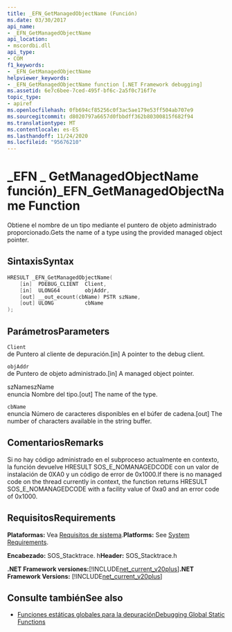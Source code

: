 ```yaml
---
title: _EFN_GetManagedObjectName (Función)
ms.date: 03/30/2017
api_name:
- _EFN_GetManagedObjectName
api_location:
- mscordbi.dll
api_type:
- COM
f1_keywords:
- _EFN_GetManagedObjectName
helpviewer_keywords:
- _EFN_GetManagedObjectName function [.NET Framework debugging]
ms.assetid: 6e7c6bee-7ced-495f-bf6c-2a5f0c716f7e
topic_type:
- apiref
ms.openlocfilehash: 0fb694cf85256c0f3ac5ae179e53ff504ab707e9
ms.sourcegitcommit: d8020797a6657d0fbbdff362b80300815f682f94
ms.translationtype: MT
ms.contentlocale: es-ES
ms.lasthandoff: 11/24/2020
ms.locfileid: "95676210"
---
```

# <a name="_efn_getmanagedobjectname-function"></a><span data-ttu-id="7c62a-102">\_EFN \_ GetManagedObjectName función)</span><span class="sxs-lookup"><span data-stu-id="7c62a-102">\_EFN\_GetManagedObjectName Function</span></span>

<span data-ttu-id="7c62a-103">Obtiene el nombre de un tipo mediante el puntero de objeto administrado proporcionado.</span><span class="sxs-lookup"><span data-stu-id="7c62a-103">Gets the name of a type using the provided managed object pointer.</span></span>  
  
## <a name="syntax"></a><span data-ttu-id="7c62a-104">Sintaxis</span><span class="sxs-lookup"><span data-stu-id="7c62a-104">Syntax</span></span>  
  
```cpp  
HRESULT _EFN_GetManagedObjectName(  
    [in]  PDEBUG_CLIENT  Client,  
    [in]  ULONG64        objAddr,  
    [out] __out_ecount(cbName) PSTR szName,  
    [out] ULONG          cbName  
);  
```  
  
## <a name="parameters"></a><span data-ttu-id="7c62a-105">Parámetros</span><span class="sxs-lookup"><span data-stu-id="7c62a-105">Parameters</span></span>  

 `Client`  
 <span data-ttu-id="7c62a-106">de Puntero al cliente de depuración.</span><span class="sxs-lookup"><span data-stu-id="7c62a-106">[in] A pointer to the debug client.</span></span>  
  
 `objAddr`  
 <span data-ttu-id="7c62a-107">de Puntero de objeto administrado.</span><span class="sxs-lookup"><span data-stu-id="7c62a-107">[in] A managed object pointer.</span></span>  
  
 <span data-ttu-id="7c62a-108">szName</span><span class="sxs-lookup"><span data-stu-id="7c62a-108">szName</span></span>  
 <span data-ttu-id="7c62a-109">enuncia Nombre del tipo.</span><span class="sxs-lookup"><span data-stu-id="7c62a-109">[out] The name of the type.</span></span>  
  
 `cbName`  
 <span data-ttu-id="7c62a-110">enuncia Número de caracteres disponibles en el búfer de cadena.</span><span class="sxs-lookup"><span data-stu-id="7c62a-110">[out] The number of characters available in the string buffer.</span></span>  
  
## <a name="remarks"></a><span data-ttu-id="7c62a-111">Comentarios</span><span class="sxs-lookup"><span data-stu-id="7c62a-111">Remarks</span></span>  

 <span data-ttu-id="7c62a-112">Si no hay código administrado en el subproceso actualmente en contexto, la función devuelve HRESULT SOS_E_NOMANAGEDCODE con un valor de instalación de 0XA0 y un código de error de 0x1000.</span><span class="sxs-lookup"><span data-stu-id="7c62a-112">If there is no managed code on the thread currently in context, the function returns HRESULT SOS_E_NOMANAGEDCODE with a facility value of 0xa0 and an error code of 0x1000.</span></span>  
  
## <a name="requirements"></a><span data-ttu-id="7c62a-113">Requisitos</span><span class="sxs-lookup"><span data-stu-id="7c62a-113">Requirements</span></span>  

 <span data-ttu-id="7c62a-114">**Plataformas:** Vea [Requisitos de sistema](../../get-started/system-requirements.md).</span><span class="sxs-lookup"><span data-stu-id="7c62a-114">**Platforms:** See [System Requirements](../../get-started/system-requirements.md).</span></span>  
  
 <span data-ttu-id="7c62a-115">**Encabezado:** SOS_Stacktrace. h</span><span class="sxs-lookup"><span data-stu-id="7c62a-115">**Header:** SOS_Stacktrace.h</span></span>  
  
 <span data-ttu-id="7c62a-116">**.NET Framework versiones:**[!INCLUDE[net_current_v20plus](../../../../includes/net-current-v20plus-md.md)]</span><span class="sxs-lookup"><span data-stu-id="7c62a-116">**.NET Framework Versions:** [!INCLUDE[net_current_v20plus](../../../../includes/net-current-v20plus-md.md)]</span></span>  
  
## <a name="see-also"></a><span data-ttu-id="7c62a-117">Consulte también</span><span class="sxs-lookup"><span data-stu-id="7c62a-117">See also</span></span>

- [<span data-ttu-id="7c62a-118">Funciones estáticas globales para la depuración</span><span class="sxs-lookup"><span data-stu-id="7c62a-118">Debugging Global Static Functions</span></span>](debugging-global-static-functions.md)
